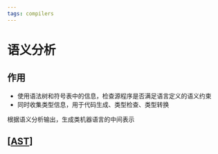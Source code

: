 ```yaml
---
tags: compilers
---
```


# 语义分析

## 作用

- 使用语法树和符号表中的信息，检查源程序是否满足语言定义的语义约束
- 同时收集类型信息，用于代码生成、类型检查、类型转换

根据语义分析输出，生成类机器语言的中间表示

## [[AST]]

[//begin]: # "Autogenerated link references for markdown compatibility"
[AST]: ../model/AST.md "AST"
[//end]: # "Autogenerated link references"
